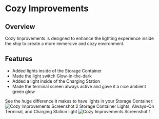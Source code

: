 
# Cozy Improvements

## Overview
Cozy Improvements is designed to enhance the lighting experience inside the ship to create a more immersive and cozy environment.

## Features
- Added lights inside of the Storage Container
- Made the light switch Glow-in-the-dark
- Added a light inside of the Charging Station
- Made the terminal screen always active and gave it a nice ambient green glow

See the huge difference it makes to have lights in your Storage Container:
![Cozy Improvements Screenshot 2](https://i.imgur.com/ICiI51V.png)
Storage Container Lights, Always-On Terminal, and Charging Station light
![Cozy Improvements Screenshot 1](https://i.imgur.com/2T2l4Mt.png)
